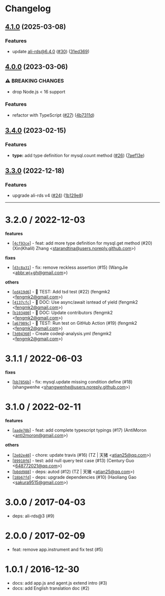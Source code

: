 # Changelog

## [4.1.0](https://github.com/eggjs/egg-mysql/compare/v4.0.0...v4.1.0) (2025-03-08)


### Features

* update ali-rds@6.4.0 ([#30](https://github.com/eggjs/egg-mysql/issues/30)) ([31ed369](https://github.com/eggjs/egg-mysql/commit/31ed369d954ce4bded89469907f81dcbde3060df))

## [4.0.0](https://github.com/eggjs/egg-mysql/compare/v3.4.0...v4.0.0) (2023-03-06)


### ⚠ BREAKING CHANGES

* drop Node.js < 16 support

### Features

* refactor with TypeScript ([#27](https://github.com/eggjs/egg-mysql/issues/27)) ([4b7311d](https://github.com/eggjs/egg-mysql/commit/4b7311d2beb43a0338337c7128e016690ea04c9e))

## [3.4.0](https://github.com/eggjs/egg-mysql/compare/v3.3.0...v3.4.0) (2023-02-15)


### Features

* **type:** add type definition for mysql.count method ([#26](https://github.com/eggjs/egg-mysql/issues/26)) ([7aef13e](https://github.com/eggjs/egg-mysql/commit/7aef13eb861b41c538d3b3d561c92a666a61110b))

## [3.3.0](https://github.com/eggjs/egg-mysql/compare/v3.2.0...v3.3.0) (2022-12-18)


### Features

* upgrade ali-rds v4 ([#24](https://github.com/eggjs/egg-mysql/issues/24)) ([1b129e8](https://github.com/eggjs/egg-mysql/commit/1b129e8f94b0739a5515d5704be301df85f97b30))

---

3.2.0 / 2022-12-03
==================

**features**
  * [[`4cf93ce`](http://github.com/eggjs/egg-mysql/commit/4cf93ce5fbeeb3fc734a8e7ba708b27994adad88)] - feat: add more type definition for mysql.get method (#20) (Xin(Khalil) Zhang <<starandtina@users.noreply.github.com>>)

**fixes**
  * [[`d3c8a31`](http://github.com/eggjs/egg-mysql/commit/d3c8a31e02beccc8823820340bda89fe307a34ea)] - fix: remove reckless assertion (#15) (WangJie <<abbr.wj+gh@gmail.com>>)

**others**
  * [[`ed419d6`](http://github.com/eggjs/egg-mysql/commit/ed419d6c51e25fa3ea2a4b91628375d4d4dcb77d)] - 🤖 TEST: Add tsd test (#22) (fengmk2 <<fengmk2@gmail.com>>)
  * [[`4137cfc`](http://github.com/eggjs/egg-mysql/commit/4137cfc46e0db04f6122b065516055a99765eb19)] - 📖 DOC: Use async/await isntead of yield (fengmk2 <<fengmk2@gmail.com>>)
  * [[`b103400`](http://github.com/eggjs/egg-mysql/commit/b103400c153176bd9c38e35d72aa3a791999ec27)] - 📖 DOC: Update contributors (fengmk2 <<fengmk2@gmail.com>>)
  * [[`a67989c`](http://github.com/eggjs/egg-mysql/commit/a67989c4e6c55604d8d61d1af7af9bc5df35df2e)] - 🤖 TEST: Run test on GitHub Action (#19) (fengmk2 <<fengmk2@gmail.com>>)
  * [[`3d04360`](http://github.com/eggjs/egg-mysql/commit/3d04360fd7745ef45d32e8e27c5691878d0cd3bf)] - Create codeql-analysis.yml (fengmk2 <<fengmk2@gmail.com>>)

3.1.1 / 2022-06-03
==================

**fixes**
  * [[`bb7856b`](http://github.com/eggjs/egg-mysql/commit/bb7856bbf8e363f2ee0ce9410204fd227c2ccd08)] - fix: mysql.update missing condition define (#18) (shangwenhe <<shangwenhe@users.noreply.github.com>>)

3.1.0 / 2022-02-11
==================

**features**
  * [[`aade70b`](http://github.com/eggjs/egg-mysql/commit/aade70bce78afb39e8e9b3201261bbb8bcf26847)] - feat: add complete typescript typings (#17) (AntiMoron <<anti2moron@gmail.com>>)

**others**
  * [[`2e02e40`](http://github.com/eggjs/egg-mysql/commit/2e02e402d6d23740f68ae26c28633303d4d9e206)] - chore: update travis (#16) (TZ | 天猪 <<atian25@qq.com>>)
  * [[`89910f6`](http://github.com/eggjs/egg-mysql/commit/89910f6ef17be38b59bc066d754793cc65a84624)] - test: add null query test case (#13) (Century Guo <<648772021@qq.com>>)
  * [[`b0dd988`](http://github.com/eggjs/egg-mysql/commit/b0dd988d51b95d576c852d54d26014a845ac2f3d)] - deps: autod (#12) (TZ | 天猪 <<atian25@qq.com>>)
  * [[`18b67fd`](http://github.com/eggjs/egg-mysql/commit/18b67fd3e43627ad420ed3df8e8a6e305f5202f6)] - deps: upgrade dependencies (#10) (Haoliang Gao <<sakura9515@gmail.com>>)

3.0.0 / 2017-04-03
==================

  * deps: ali-rds@3 (#9)

2.0.0 / 2017-02-09
==================

  * feat: remove app.instrument and fix test (#5)

1.0.1 / 2016-12-30
==================

  * docs: add app.js and agent.js extend intro (#3)
  * docs: add English translation doc (#2)
